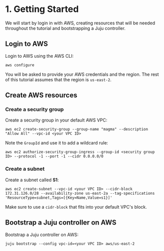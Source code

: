 # 1. Getting Started

We will start by login in with AWS, creating resources that will be needed throughout the tutorial and bootstrapping a Juju controller.

## Login to AWS

Login to AWS using the AWS CLI:

```console
aws configure
```

You will be asked to provide your AWS credentials and the region. The rest of this tutorial assumes that the region is `us-east-2`.

## Create AWS resources

### Create a security group

Create a security group in your default AWS VPC:

```console
aws ec2 create-security-group --group-name "magma" --description "Allow All" --vpc-id <your VPC ID>
```

Note the `GroupId` and use it to add a wildcard rule:

```console
aws ec2 authorize-security-group-ingress --group-id <security group ID> --protocol -1 --port -1 --cidr 0.0.0.0/0
```

### Create a subnet

Create a subnet called **S1**:

```console
aws ec2 create-subnet --vpc-id <your VPC ID> --cidr-block 172.31.126.0/28 --availability-zone us-east-2a --tag-specifications 'ResourceType=subnet,Tags=[{Key=Name,Value=s1}]'
```

Make sure to use a `cidr-block` that fits into your default VPC's block.

## Bootstrap a Juju controller on AWS

Bootstrap a Juju controller on AWS:

```console
juju bootstrap --config vpc-id=<your VPC ID> aws/us-east-2
```
